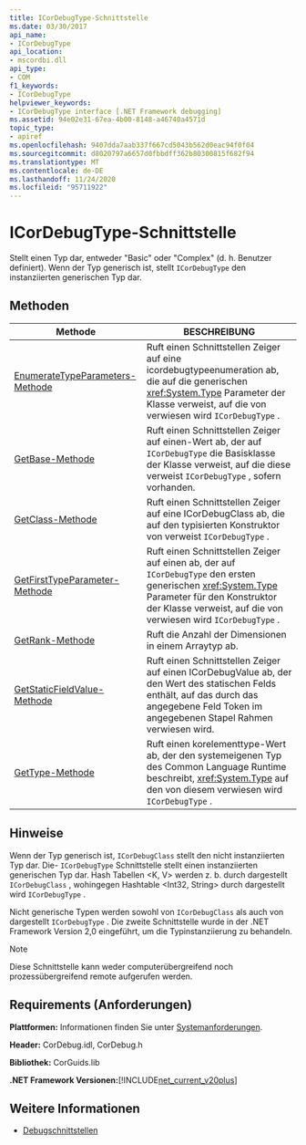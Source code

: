 ```yaml
---
title: ICorDebugType-Schnittstelle
ms.date: 03/30/2017
api_name:
- ICorDebugType
api_location:
- mscordbi.dll
api_type:
- COM
f1_keywords:
- ICorDebugType
helpviewer_keywords:
- ICorDebugType interface [.NET Framework debugging]
ms.assetid: 94e02e31-67ea-4b00-8148-a46740a4571d
topic_type:
- apiref
ms.openlocfilehash: 9407dda7aab337f667cd5043b562d0eac94f0f04
ms.sourcegitcommit: d8020797a6657d0fbbdff362b80300815f682f94
ms.translationtype: MT
ms.contentlocale: de-DE
ms.lasthandoff: 11/24/2020
ms.locfileid: "95711922"
---
```

# <a name="icordebugtype-interface"></a>ICorDebugType-Schnittstelle

Stellt einen Typ dar, entweder "Basic" oder "Complex" (d. h. Benutzer definiert). Wenn der Typ generisch ist, stellt `ICorDebugType` den instanziierten generischen Typ dar.  
  
## <a name="methods"></a>Methoden  
  
|Methode|BESCHREIBUNG|  
|------------|-----------------|  
|[EnumerateTypeParameters-Methode](icordebugtype-enumeratetypeparameters-method.md)|Ruft einen Schnittstellen Zeiger auf eine icordebugtypeenumeration ab, die auf die generischen <xref:System.Type> Parameter der Klasse verweist, auf die von verwiesen wird `ICorDebugType` .|  
|[GetBase-Methode](icordebugtype-getbase-method.md)|Ruft einen Schnittstellen Zeiger auf einen-Wert ab, der auf `ICorDebugType` die Basisklasse der Klasse verweist, auf die diese verweist `ICorDebugType` , sofern vorhanden.|  
|[GetClass-Methode](icordebugtype-getclass-method.md)|Ruft einen Schnittstellen Zeiger auf eine ICorDebugClass ab, die auf den typisierten Konstruktor von verweist `ICorDebugType` .|  
|[GetFirstTypeParameter-Methode](icordebugtype-getfirsttypeparameter-method.md)|Ruft einen Schnittstellen Zeiger auf einen ab, der auf `ICorDebugType` den ersten generischen <xref:System.Type> Parameter für den Konstruktor der Klasse verweist, auf die von verwiesen wird `ICorDebugType` .|  
|[GetRank-Methode](icordebugtype-getrank-method.md)|Ruft die Anzahl der Dimensionen in einem Arraytyp ab.|  
|[GetStaticFieldValue-Methode](icordebugtype-getstaticfieldvalue-method.md)|Ruft einen Schnittstellen Zeiger auf einen ICorDebugValue ab, der den Wert des statischen Felds enthält, auf das durch das angegebene Feld Token im angegebenen Stapel Rahmen verwiesen wird.|  
|[GetType-Methode](icordebugtype-gettype-method.md)|Ruft einen korelementtype-Wert ab, der den systemeigenen Typ des Common Language Runtime beschreibt, <xref:System.Type> auf den von diesem verwiesen wird `ICorDebugType` .|  
  
## <a name="remarks"></a>Hinweise  

 Wenn der Typ generisch ist, `ICorDebugClass` stellt den nicht instanziierten Typ dar. Die- `ICorDebugType` Schnittstelle stellt einen instanziierten generischen Typ dar. Hash Tabellen \<K, V> werden z. b. durch dargestellt `ICorDebugClass` , wohingegen Hashtable \<Int32, String> durch dargestellt wird `ICorDebugType` .  
  
 Nicht generische Typen werden sowohl von `ICorDebugClass` als auch von dargestellt `ICorDebugType` . Die zweite Schnittstelle wurde in der .NET Framework Version 2,0 eingeführt, um die Typinstanziierung zu behandeln.  
  
> [!NOTE]
> Diese Schnittstelle kann weder computerübergreifend noch prozessübergreifend remote aufgerufen werden.  
  
## <a name="requirements"></a>Requirements (Anforderungen)  

 **Plattformen:** Informationen finden Sie unter [Systemanforderungen](../../get-started/system-requirements.md).  
  
 **Header:** CorDebug.idl, CorDebug.h  
  
 **Bibliothek:** CorGuids.lib  
  
 **.NET Framework Versionen:**[!INCLUDE[net_current_v20plus](../../../../includes/net-current-v20plus-md.md)]  
  
## <a name="see-also"></a>Weitere Informationen

- [Debugschnittstellen](debugging-interfaces.md)
